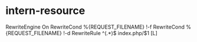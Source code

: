 # intern-resource


<IfModule mod_rewrite.c>
  	RewriteEngine On
	RewriteCond %{REQUEST_FILENAME} !-f
	RewriteCond %{REQUEST_FILENAME} !-d
	RewriteRule ^(.*)$ index.php/$1 [L]
</IfModule>
